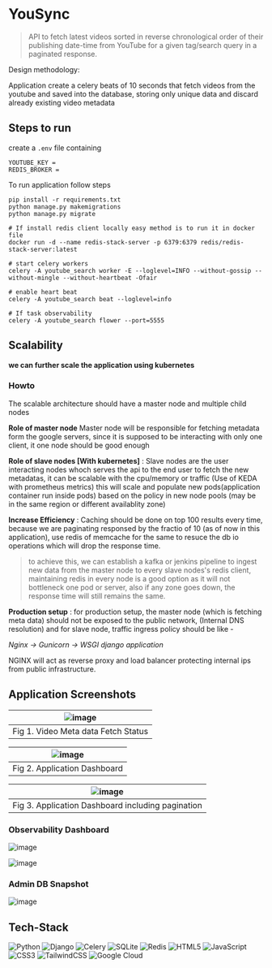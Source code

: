 # YouSync

>  API to fetch latest videos sorted in reverse chronological order of their publishing date-time from YouTube for a given tag/search query in a paginated response.

Design methodology:

Application create a celery beats of 10 seconds that fetch videos from the youtube and saved into the database, storing only unique data and discard already existing video metadata

## Steps to run

create a ```.env``` file containing

```
YOUTUBE_KEY =
REDIS_BROKER =
```

To run application follow steps

```shell
pip install -r requirements.txt
python manage.py makemigrations
python manage.py migrate

# If install redis client locally easy method is to run it in docker file
docker run -d --name redis-stack-server -p 6379:6379 redis/redis-stack-server:latest

# start celery workers
celery -A youtube_search worker -E --loglevel=INFO --without-gossip --without-mingle --without-heartbeat -Ofair

# enable heart beat
celery -A youtube_search beat --loglevel=info

# If task observability
celery -A youtube_search flower --port=5555
```

## Scalability 

**we can further scale the application using kubernetes**

### Howto
The scalable architecture should have a master node and multiple child nodes

**Role of master node** 
Master node will be responsible for fetching metadata form the google servers, since it is supposed to be interacting with only one client, it one node should be good enough 

**Role of slave nodes [With kubernetes]** : 
Slave nodes are the user interacting nodes whoch serves the api to the end user to fetch the new metadatas, it can be scalable with the cpu/memory or traffic (Use of KEDA with prometheus metrics) this will scale and populate new pods(application container run inside pods) based on the policy in new node pools (may be in the same region or different availablity zone)

**Increase Efficiency** : 
Caching should be done on top 100 results every time, because we are paginating responsed by the fractio of 10 (as of now in this application), use redis of memcache for the same to resuce the db io operations which will drop the response time.
> to achieve this, we can establish a kafka or jenkins pipeline to ingest new data from the master node to every slave nodes's redis client, maintaining redis in every node is a good option as it will not bottleneck one pod or server, also if any zone goes down, the response time will still remains the same.

**Production setup** :
for production setup, the master node (which is fetching meta data) should not be exposed to the public network, (Internal DNS resolution) and for slave node, traffic ingress policy should be like -

_Nginx ->  Gunicorn -> WSGI django application_

NGINX will act as reverse proxy and load balancer protecting internal ips from public infrastructure.


## Application Screenshots 

| ![image](https://github.com/adityamittl/youtube_search/assets/76921082/267d5418-67c5-41f9-a825-7a468e1665e2) |
|:--:|
| Fig 1. Video Meta data Fetch Status |

| ![image](https://github.com/adityamittl/youtube_search/assets/76921082/ac9d5851-22bc-4cbd-ad2e-863d8a52cd99) |
|:--:|
| Fig 2. Application Dashboard |

 | ![image](https://github.com/adityamittl/youtube_search/assets/76921082/7757764d-0419-4433-a77d-2e151e528599) |
 |:--:|
 | Fig 3. Application Dashboard including pagination |

 ### Observability Dashboard
 ![image](https://github.com/adityamittl/youtube_search/assets/76921082/78bd3f29-aa8a-4f0a-94ec-2fc8482d5530)

![image](https://github.com/adityamittl/youtube_search/assets/76921082/c6725a98-b6ba-415a-94e8-f29bd67c68a9)

### Admin DB Snapshot
![image](https://github.com/adityamittl/youtube_search/assets/76921082/8cd796d9-b5ca-4e42-92c2-0d09f3b2a0ab)

## Tech-Stack
![Python](https://img.shields.io/badge/python-3670A0?style=for-the-badge&logo=python&logoColor=ffdd54)
![Django](https://img.shields.io/badge/django-%23092E20.svg?style=for-the-badge&logo=django&logoColor=white)
![Celery](https://img.shields.io/badge/celery-%23a9cc54.svg?style=for-the-badge&logo=celery&logoColor=ddf4a4)
![SQLite](https://img.shields.io/badge/sqlite-%2307405e.svg?style=for-the-badge&logo=sqlite&logoColor=white)
![Redis](https://img.shields.io/badge/redis-%23DD0031.svg?style=for-the-badge&logo=redis&logoColor=white)
![HTML5](https://img.shields.io/badge/html5-%23E34F26.svg?style=for-the-badge&logo=html5&logoColor=white)
![JavaScript](https://img.shields.io/badge/javascript-%23323330.svg?style=for-the-badge&logo=javascript&logoColor=%23F7DF1E)
![CSS3](https://img.shields.io/badge/css3-%231572B6.svg?style=for-the-badge&logo=css3&logoColor=white)
![TailwindCSS](https://img.shields.io/badge/tailwindcss-%2338B2AC.svg?style=for-the-badge&logo=tailwind-css&logoColor=white)
![Google Cloud](https://img.shields.io/badge/GoogleCloud-%234285F4.svg?style=for-the-badge&logo=google-cloud&logoColor=white)
